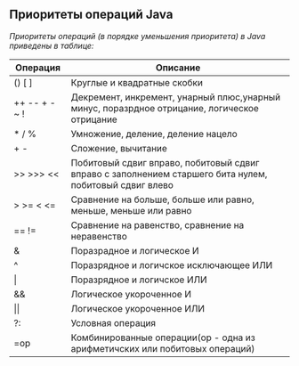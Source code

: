 ## Приоритеты операций Java

_Приоритеты операций (в порядке уменьшения приоритета) в Java приведены в таблице:_

|Операция|Описание|
|--------|--------|
|() [ ]  |Круглые и квадратные скобки|
|++ -- + - ~ !|Декремент, инкремент, унарный плюс,унарный минус, поразрдное отрицание, логическое отрицание|
|* / %|Умножение, деление, деление нацело|
|+ -|Сложение, вычитание|
|>> >>> <<|Побитовый сдвиг вправо, побитовый сдвиг вправо с заполнением старшего бита нулем, побитовый сдвиг влево|
|> >= < <=|Сравнение на больше, больше или равно, меньше, меньше или равно|
|== !=|Сравнение на равенство, сравнение на неравенство|
|&|Поразрадное и логическое И|
|^|Поразрядное и логичское исключающее ИЛИ|
|\\||Поразрядное и логичское ИЛИ|
|&&|Логическое укороченное И|
|\\|\\||Логическое укороченное ИЛИ|
|?:|Условная операция|
|=op|Комбинированные операции(op - одна из арифметичских или побитовых операций)|

